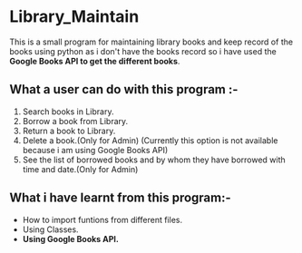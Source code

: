 # Library_Maintain
This is a small program for maintaining library books and keep record of the books using python as i don't have the books record so i have used the **Google Books API to get the different books**.

## What a user can do with this program :-

1. Search books in Library.
2. Borrow a book from Library.
3. Return a book to Library.
5. Delete a book.(Only for Admin) (Currently this option is not available because i am using Google Books API)
6. See the list of borrowed books and by whom they have borrowed with time and date.(Only for Admin)

## What i have learnt from this program:-

- How to import funtions from different files.
- Using Classes.
- **Using Google Books API.**
